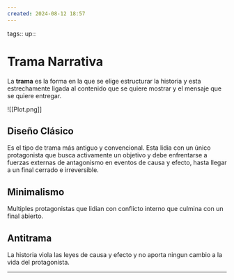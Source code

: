 ```yaml
---
created: 2024-08-12 18:57
---
```

tags::
up::
# Trama Narrativa
La **trama** es la forma en la que se elige estructurar la historia y esta estrechamente ligada al contenido que se quiere mostrar y el mensaje que se quiere entregar.

![[Plot.png]]

## Diseño Clásico
Es el tipo de trama más antiguo y convencional. Esta lidia con un único protagonista que busca activamente un objetivo y debe enfrentarse a fuerzas externas de antagonismo en eventos de causa y efecto, hasta llegar a un final cerrado e irreversible.

## Minimalismo
Multiples protagonistas que lidian con conflicto interno que culmina con un final abierto.

## Antitrama
La historia viola las leyes de causa y efecto y no aporta ningun cambio a la vida del protagonista.
___
